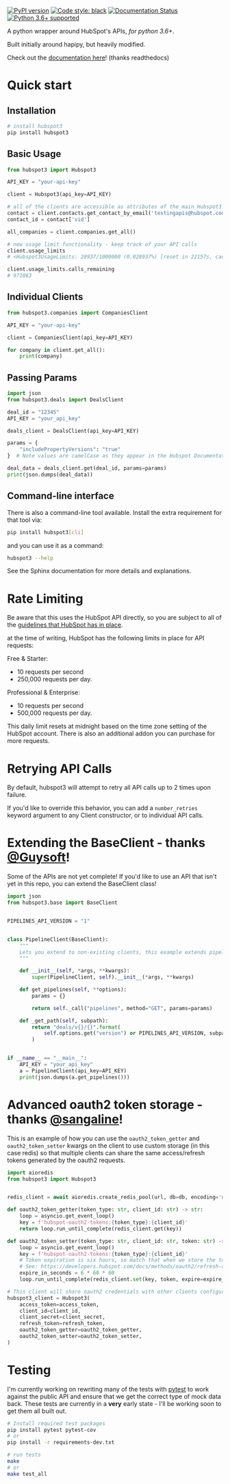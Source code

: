 [![PyPI
version](https://badge.fury.io/py/hubspot3.svg)](https://badge.fury.io/py/hubspot3)
[![Code style:
black](https://img.shields.io/badge/code%20style-black-000000.svg)](https://github.com/ambv/black)
[![Documentation
Status](https://readthedocs.org/projects/hubspot3/badge/?version=latest)](https://hubspot3.readthedocs.io/en/latest/?badge=latest)
[![Python 3.6+
supported](https://img.shields.io/badge/python-3.6+-blue.svg)](https://www.python.org/downloads/release/python-360/)

A python wrapper around HubSpot's APIs, _for python 3.6+_.

Built initially around hapipy, but heavily modified.

Check out the [documentation
here](https://hubspot3.readthedocs.io/en/latest/)\! (thanks readthedocs)

# Quick start

## Installation

```bash
# install hubspot3
pip install hubspot3
```

## Basic Usage

```python
from hubspot3 import Hubspot3

API_KEY = "your-api-key"

client = Hubspot3(api_key=API_KEY)

# all of the clients are accessible as attributes of the main Hubspot3 Client
contact = client.contacts.get_contact_by_email('testingapis@hubspot.com')
contact_id = contact['vid']

all_companies = client.companies.get_all()

# new usage limit functionality - keep track of your API calls
client.usage_limits
# <Hubspot3UsageLimits: 28937/1000000 (0.028937%) [reset in 22157s, cached for 299s]>

client.usage_limits.calls_remaining
# 971063
```

## Individual Clients

```python
from hubspot3.companies import CompaniesClient

API_KEY = "your-api-key"

client = CompaniesClient(api_key=API_KEY)

for company in client.get_all():
    print(company)
```

## Passing Params

```python
import json
from hubspot3.deals import DealsClient

deal_id = "12345"
API_KEY = "your_api_key"

deals_client = DealsClient(api_key=API_KEY)

params = {
    "includePropertyVersions": "true"
}  # Note values are camelCase as they appear in the Hubspot Documentation!

deal_data = deals_client.get(deal_id, params=params)
print(json.dumps(deal_data))
```

## Command-line interface

There is also a command-line tool available. Install the extra
requirement for that tool via:

```bash
pip install hubspot3[cli]
```

and you can use it as a command:

```bash
hubspot3 --help
```

See the Sphinx documentation for more details and explanations.

# Rate Limiting

Be aware that this uses the HubSpot API directly, so you are subject to
all of the [guidelines that HubSpot has in
place](https://developers.hubspot.com/apps/api_guidelines).

at the time of writing, HubSpot has the following limits in place for
API requests:

Free & Starter:

- 10 requests per second
- 250,000 requests per day.

Professional & Enterprise:

- 10 requests per second
- 500,000 requests per day.

This daily limit resets at midnight based on the time zone setting of
the HubSpot account. There is also an additional addon you can purchase
for more requests.

# Retrying API Calls

By default, hubspot3 will attempt to retry all API calls up to 2 times
upon failure.

If you'd like to override this behavior, you can add a `number_retries`
keyword argument to any Client constructor, or to individual API calls.

# Extending the BaseClient - thanks [@Guysoft](https://github.com/guysoft)\!

Some of the APIs are not yet complete\! If you'd like to use an API that
isn't yet in this repo, you can extend the BaseClient class\!

```python
import json
from hubspot3.base import BaseClient


PIPELINES_API_VERSION = "1"


class PipelineClient(BaseClient):
    """
    Lets you extend to non-existing clients, this example extends pipelines
    """

    def __init__(self, *args, **kwargs):
        super(PipelineClient, self).__init__(*args, **kwargs)

    def get_pipelines(self, **options):
        params = {}

        return self._call("pipelines", method="GET", params=params)

    def _get_path(self, subpath):
        return "deals/v{}/{}".format(
            self.options.get("version") or PIPELINES_API_VERSION, subpath
        )


if __name__ == "__main__":
    API_KEY = "your_api_key"
    a = PipelineClient(api_key=API_KEY)
    print(json.dumps(a.get_pipelines()))
```

# Advanced oauth2 token storage - thanks [@sangaline](https://github.com/sangaline)\!

This is an example of how you can use the `oauth2_token_getter` and `oauth2_token_setter` kwargs on the client to use custom storage (in this case redis) so that multiple clients can share the same access/refresh tokens generated by the oauth2 requests.

```python
import aioredis
from hubspot3 import Hubspot3


redis_client = await aioredis.create_redis_pool(url, db=db, encoding='utf-8', timeout=10)

def oauth2_token_getter(token_type: str, client_id: str) -> str:
    loop = asyncio.get_event_loop()
    key = f'hubspot-oauth2-tokens:{token_type}:{client_id}'
    return loop.run_until_complete(redis_client.get(key))

def oauth2_token_setter(token_type: str, client_id: str, token: str) -> None:
    loop = asyncio.get_event_loop()
    key = f'hubspot-oauth2-tokens:{token_type}:{client_id}'
    # Token expiration is six hours, so match that when we store the tokens.
    # See: https://developers.hubspot.com/docs/methods/oauth2/refresh-access-token
    expire_in_seconds = 6 * 60 * 60
    loop.run_until_complete(redis_client.set(key, token, expire=expire_in_seconds))

# This client will share oauth2 credentials with other clients configured in the same way.
hubspot3_client = Hubspot3(
    access_token=access_token,
    client_id=client_id,
    client_secret=client_secret,
    refresh_token=refresh_token,
    oauth2_token_getter=oauth2_token_getter,
    oauth2_token_setter=oauth2_token_setter,
)
```

# Testing

I'm currently working on rewriting many of the tests with
[pytest](https://docs.pytest.org/en/latest/) to work against the public
API and ensure that we get the correct type of mock data back. These
tests are currently in a **very** early state - I'll be working soon to
get them all built out.

```bash
# Install required test packages
pip install pytest pytest-cov
# or
pip install -r requirements-dev.txt

# run tests
make
# or
make test_all
```
